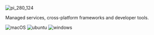 

![pi_280_124](https://user-images.githubusercontent.com/91922269/159198304-861674cb-0f91-4189-b53d-f875a6c4d165.png)

Managed services, cross-platform frameworks and developer tools.

![macOS](https://img.shields.io/badge/macOS-grey?style=flat-square&logo=macos)
![ubuntu](https://img.shields.io/badge/ubuntu-grey?style=flat-square&logo=ubuntu)
![windows](https://img.shields.io/badge/windows-grey?style=flat-square&logo=windows)
